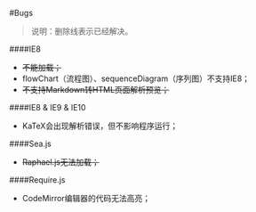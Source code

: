 #Bugs

> 说明：删除线表示已经解决。

####IE8

- ~~不能加载；~~
- flowChart（流程图）、sequenceDiagram（序列图）不支持IE8；
- ~~不支持Markdown转HTML页面解析预览；~~

####IE8 & IE9 & IE10

- KaTeX会出现解析错误，但不影响程序运行；

####Sea.js

- ~~Raphael.js无法加载；~~

####Require.js

- CodeMirror编辑器的代码无法高亮；

